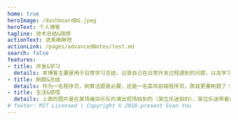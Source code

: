 ```yaml
---
home: true
heroImage: /dashboardBG.jpeg
heroText: 个人博客
tagline: 技术总结&随想
actionText: 进来瞅瞅吧
actionLink: /pages/advancedNotes/test.md
search: false
features: 
- title: 开发&学习
  details: 本博客主要是用于日常学习总结，记录自己在日常开发过程遇到的问题，以及学习到新的知识点
- title: 刷题&总结
  details: 作为一名程序员，刷算法题是必要，还是一名菜鸡前端程序员，那就更要刷题了！主要是算法太烂了，所以这里也会记录我刷的题目，以及在解题的过程，如何思考（看答案）。
- title: 生活&感悟
  details: 上面的图片是在某场痛仰乐队的演出现场拍到的（某位乐迷拍的），某位乐迷带着自己家的小孩子去现场看演出，摇滚就要从娃娃抓起。我也会去看一些乐队的现场和音乐节，至少那那一个半小时内，可以全身心投入，放空自己，不被什么叨扰。
# footer: MIT Licensed | Copyright © 2018-present Evan You
---
```

